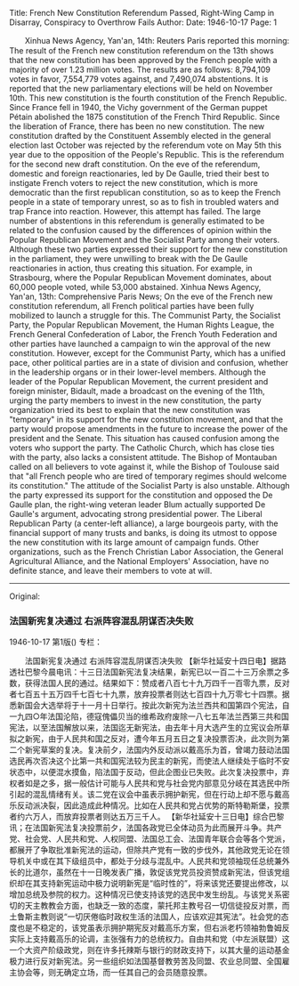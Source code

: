 Title: French New Constitution Referendum Passed, Right-Wing Camp in Disarray, Conspiracy to Overthrow Fails
Author:
Date: 1946-10-17
Page: 1

　　Xinhua News Agency, Yan'an, 14th: Reuters Paris reported this morning: The result of the French new constitution referendum on the 13th shows that the new constitution has been approved by the French people with a majority of over 1.23 million votes. The results are as follows: 8,794,109 votes in favor, 7,554,779 votes against, and 7,490,074 abstentions. It is reported that the new parliamentary elections will be held on November 10th. This new constitution is the fourth constitution of the French Republic. Since France fell in 1940, the Vichy government of the German puppet Pétain abolished the 1875 constitution of the French Third Republic. Since the liberation of France, there has been no new constitution. The new constitution drafted by the Constituent Assembly elected in the general election last October was rejected by the referendum vote on May 5th this year due to the opposition of the People's Republic. This is the referendum for the second new draft constitution. On the eve of the referendum, domestic and foreign reactionaries, led by De Gaulle, tried their best to instigate French voters to reject the new constitution, which is more democratic than the first republican constitution, so as to keep the French people in a state of temporary unrest, so as to fish in troubled waters and trap France into reaction. However, this attempt has failed. The large number of abstentions in this referendum is generally estimated to be related to the confusion caused by the differences of opinion within the Popular Republican Movement and the Socialist Party among their voters. Although these two parties expressed their support for the new constitution in the parliament, they were unwilling to break with the De Gaulle reactionaries in action, thus creating this situation. For example, in Strasbourg, where the Popular Republican Movement dominates, about 60,000 people voted, while 53,000 abstained.
    Xinhua News Agency, Yan'an, 13th: Comprehensive Paris News; On the eve of the French new constitution referendum, all French political parties have been fully mobilized to launch a struggle for this. The Communist Party, the Socialist Party, the Popular Republican Movement, the Human Rights League, the French General Confederation of Labor, the French Youth Federation and other parties have launched a campaign to win the approval of the new constitution. However, except for the Communist Party, which has a unified pace, other political parties are in a state of division and confusion, whether in the leadership organs or in their lower-level members. Although the leader of the Popular Republican Movement, the current president and foreign minister, Bidault, made a broadcast on the evening of the 11th, urging the party members to invest in the new constitution, the party organization tried its best to explain that the new constitution was "temporary" in its support for the new constitution movement, and that the party would propose amendments in the future to increase the power of the president and the Senate. This situation has caused confusion among the voters who support the party. The Catholic Church, which has close ties with the party, also lacks a consistent attitude. The Bishop of Montauban called on all believers to vote against it, while the Bishop of Toulouse said that "all French people who are tired of temporary regimes should welcome its constitution." The attitude of the Socialist Party is also unstable. Although the party expressed its support for the constitution and opposed the De Gaulle plan, the right-wing veteran leader Blum actually supported De Gaulle's argument, advocating strong presidential power. The Liberal Republican Party (a center-left alliance), a large bourgeois party, with the financial support of many trusts and banks, is doing its utmost to oppose the new constitution with its large amount of campaign funds. Other organizations, such as the French Christian Labor Association, the General Agricultural Alliance, and the National Employers' Association, have no definite stance, and leave their members to vote at will.



<hr /> 

Original: 


### 法国新宪复决通过  右派阵容混乱阴谋否决失败

1946-10-17
第1版()
专栏：

　　法国新宪复决通过
    右派阵容混乱阴谋否决失败
    【新华社延安十四日电】据路透社巴黎今晨电讯：十三日法国新宪法复决结果，新宪已以一百二十三万余票之多数，获得法国人民的通过。结果如下：赞成者八百七十九万四千一百零九票，反对者七百五十五万四千七百七十九票，放弃投票者则达七百四十九万零七十四票。据悉新国会大选举将于十一月十日举行。按此次新宪为法兰西共和国第四个宪法，自一九四○年法国沦陷，德寇傀儡贝当的维希政府废除一八七五年法兰西第三共和国宪法，以至法国解放以来，法国迄无新宪法，由去年十月大选产生的立宪议会所草拟之新宪，由于人民共和国之反对，遭今年五月五日之复决投票否决，此次则为第二个新宪草案的复决。复决前夕，法国内外反动派以戴高乐为首，曾竭力鼓动法国选民再次否决这个比第一共和国宪法较为民主的新宪，而使法人继续处于临时不安状态中，以便混水摸鱼，陷法国于反动，但此企图业已失败。此次复决投票中，弃权者如是之多，据一般估计可能与人民共和党与社会党内部意见分岐在其选民中所引起的混乱情绪有关。该二党在议会中虽表示拥护新宪，但在行动上却不愿与戴高乐反动派决裂，因此造成此种情况。比如在人民共和党占优势的斯特勒斯堡，投票者约六万人，而放弃投票者则达五万三千人。
    【新华社延安十三日电】综合巴黎讯；在法国新宪法复决投票前夕，法国各政党已全体动员为此而展开斗争。共产党、社会党、人民共和党、人权同盟、法国总工会、法国青年联合会等各个党派，都展开了争取批准新宪法的运动，但除共产党有一致的步伐外，其他政党无论在领导机关中或在其下级组员中，都处于分歧与混乱中。人民共和党领袖现任总统兼外长的比道尔，虽然在十一日晚发表广播，敦促该党党员投资赞成新宪法，但该党组织却在其支持新宪运动中极力说明新宪是“临时性的”，将来该党还要提出修改，以增加总统及参院的权力。这种情况已使支持该党的选民中发生纷乱。与该党关系密切的天主教教会方面，也缺乏一致的态度，蒙托邦主教号召一切信徒投反对票，而土鲁斯主教则说“一切厌倦临时政权生活的法国人，应该欢迎其宪法”。社会党的态度也是不稳定的，该党虽表示拥护期宪反对戴高乐方案，但右派老朽领袖勃鲁姆反实际上支持戴高乐的论调，主张强有力的总统权力。自由共和党（中左派联盟）这一个大资产阶级政党，则在许多托辣斯与银行的财政支持下，以其大量的运动基金极力进行反对新宪法。另一些组织如法国基督教劳苦及同盟、农业总同盟、全国雇主协会等，则无确定立场，而一任其自己的会员随意投票。
